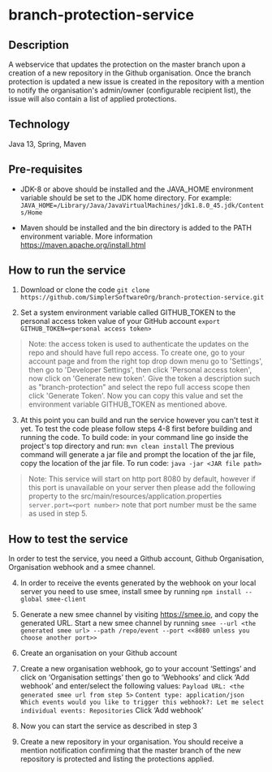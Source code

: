 # branch-protection-service

## Description
A webservice that updates the protection on the master branch upon a creation of a new repository in the Github organisation. Once the branch protection is updated a new issue is created in the repository with a mention to notify the organisation's admin/owner (configurable recipient list), the issue will also contain a list of applied protections.

## Technology
Java 13, Spring, Maven

## Pre-requisites 
- JDK-8 or above should be installed and the JAVA_HOME environment variable should be set to the JDK home directory. For example: 
`JAVA_HOME=/Library/Java/JavaVirtualMachines/jdk1.8.0_45.jdk/Contents/Home`

- Maven should be installed and the bin directory is added to the PATH environment variable. More information https://maven.apache.org/install.html

## How to run the service
1. Download or clone the code
`git clone https://github.com/SimplerSoftwareOrg/branch-protection-service.git`

2. Set a system environment variable called GITHUB_TOKEN to the personal access token value of your GitHub account
`export GITHUB_TOKEN=<personal access token>`
> Note: the access token is used to authenticate the updates on the repo and should have full repo access. 
To create one, go to your account page and from the right top drop down menu go to 'Settings', then go to 'Developer Settings', then click 'Personal access token', now click on 'Generate new token'. Give the token a description such as "branch-protection" and select the repo full access scope then click 'Generate Token'. Now you can copy this value and set the environment variable GITHUB_TOKEN as mentioned above.

3. At this point you can build and run the service however you can't test it yet. To test the code please follow steps 4-8 first before building and running the code.
To build code: in your command line go inside the project's top directory and run:
`mvn clean install`
The previous command will generate a jar file and prompt the location of the jar file, copy the location of the jar file.
To run code: 
`java -jar <JAR file path>`
> Note: This service will start on http port 8080 by default, however if this port is unavailable on your server then please add the following property to the src/main/resources/application.properties
`server.port=<port number>` note that port number must be the same as used in step 5.

## How to test the service
In order to test the service, you need a Github account, Github Organisation, Organisation webhook and a smee channel. 

4. In order to receive the events generated by the webhook on your local server you need to use smee, install smee by running 
`npm install --global smee-client`

5. Generate a new smee channel by visiting https://smee.io, and copy the generated URL. Start a new smee channel by running
`smee --url <the generated smee url> --path /repo/event --port <<8080 unless you choose another port>>`

6. Create an organisation on your Github account

7. Create a new organisation webhook, go to your account ‘Settings’ and click on ‘Organisation settings’ then go to ‘Webhooks’ and click ‘Add webhook’ and enter/select the following values:
`Payload URL: <the generated smee url from step 5>`
`Content type: application/json`
`Which events would you like to trigger this webhook?: Let me select individual events: Repositories`
Click ‘Add webhook’

8. Now you can start the service as described in step 3

9. Create a new repository in your organisation. You should receive a mention notification confirming that the master branch of the new repository is protected and listing the protections applied.
